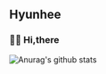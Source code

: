 ## Hyunhee
<div style="border:1px"></div>

### 🙌🏼 Hi,there <p>



![Anurag's github stats](https://github-readme-stats.vercel.app/api?username=Hyoniii&show_icons=true&hide=stars&theme=flag-india)


<!--
**Hyoniii/Hyoniii** is a ✨ _special_ ✨ repository because its `README.md` (this file) appears on your GitHub profile.
[![Top Langs](https://github-readme-stats.vercel.app/api/top-langs/?username=Hyoniii&layout=compact)](https://github.com/Hyoniii/github-readme-stats
Here are some ideas to get you started:

- 🔭 I’m currently working on ...
- 🌱 I’m currently learning ...
- 👯 I’m looking to collaborate on ...
- 🤔 I’m looking for help with ...
- 💬 Ask me about ...
- 📫 How to reach me: ...
- 😄 Pronouns: ...
- ⚡ Fun fact: ...
-->



